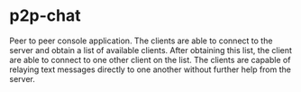 # p2p-chat
Peer to peer console application. The clients are able to connect to the server and obtain a list of available clients. After obtaining this list, the client are able to connect to one other client on the list. The clients are capable of relaying text messages directly to one another without further help from the server.

